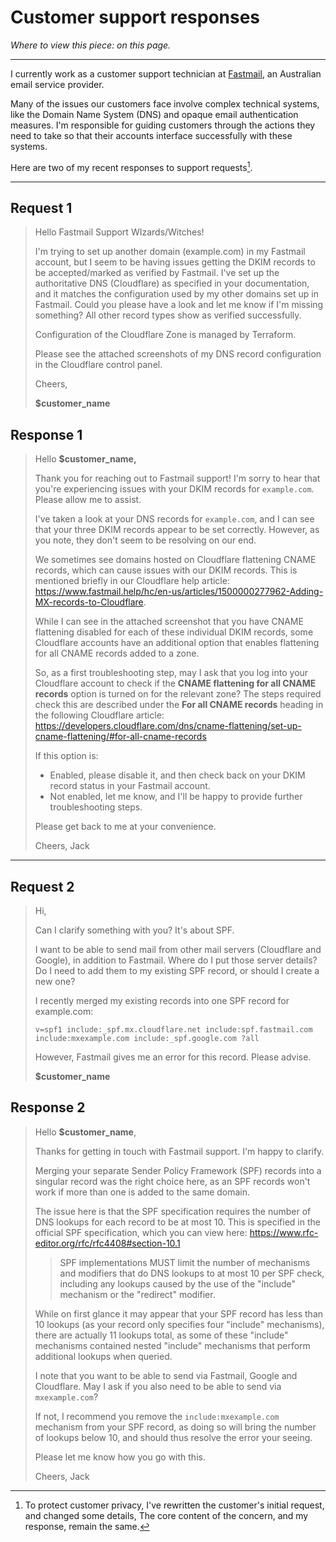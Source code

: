 # Customer support responses

*Where to view this piece: on this page.*

---

I currently work as a customer support technician at [Fastmail](https://www.fastmail.com/), an Australian email service provider. 

Many of the issues our customers face involve complex technical systems, like the Domain Name System (DNS) and opaque email authentication measures. I'm responsible for guiding customers through the actions they need to take so that their accounts interface successfully with these systems.

Here are two of my recent responses to support requests[^1].

----

## Request 1

> Hello Fastmail Support WIzards/Witches!
>
> I'm trying to set up another domain (example.com) in my Fastmail account, but I seem to be having issues getting the DKIM records to be accepted/marked as verified by Fastmail. I've set up the authoritative DNS (Cloudflare) as specified in your documentation, and it matches the configuration used by my other domains set up in Fastmail. Could you please have a look and let me know if I'm missing something? All other record types show as verified successfully.
>
> Configuration of the Cloudflare Zone is managed by Terraform.
>
> Please see the attached screenshots of my DNS record configuration in the Cloudflare control panel.
>
> Cheers,
>
> **$customer_name**

## Response 1

>  Hello **$customer_name,**
>
>  Thank you for reaching out to Fastmail support! I'm sorry to hear that you're experiencing issues with your DKIM records for `example.com`. Please allow me to assist.
>
>  I've taken a look at your DNS records for `example.com`, and I can see that your three DKIM records appear to be set correctly. However, as you note, they don't seem to be resolving on our end. 
>
>  We sometimes see domains hosted on Cloudflare flattening CNAME records, which can cause issues with our DKIM records. This is mentioned briefly in our Cloudflare help article: https://www.fastmail.help/hc/en-us/articles/1500000277962-Adding-MX-records-to-Cloudflare.
>
>  While I can see in the attached screenshot that you have CNAME flattening disabled for each of these individual DKIM records, some Cloudflare accounts have an additional option that enables flattening for all CNAME records added to a zone.
>
>  So, as a first troubleshooting step, may I ask that you log into your Cloudflare account to check if the **CNAME flattening for all CNAME records** option is turned on for the relevant zone? The steps required check this are described under the **For all CNAME records** heading in the following Cloudflare article: https://developers.cloudflare.com/dns/cname-flattening/set-up-cname-flattening/#for-all-cname-records
>
>  If this option is:
>
>  - Enabled, please disable it, and then check back on your DKIM record status in your Fastmail account.
>  - Not enabled, let me know, and I'll be happy to provide further troubleshooting steps.
>
>  Please get back to me at your convenience.
>
>
>  Cheers,
>  Jack



---

## Request 2

> Hi,
>
> Can I clarify something with you? It's about SPF.
>
> I want to be able to send mail from other mail servers (Cloudflare and Google), in addition to Fastmail. Where do I put those server details? Do I need to add them to my existing SPF record, or should I create a new one?
>
> I recently merged my existing records into one SPF record for example.com:
> ```
> v=spf1 include:_spf.mx.cloudflare.net include:spf.fastmail.com include:mxexample.com include:_spf.google.com ?all
> ```
>
> However, Fastmail gives me an error for this record. Please advise.
>
> **$customer_name**

## Response 2

> Hello **$customer_name**,
>
> Thanks for getting in touch with Fastmail support. I'm happy to clarify.
>
> Merging your separate Sender Policy Framework (SPF) records into a singular record was the right choice here, as an SPF records won't work if more than one is added to the same domain.
>
> The issue here is that the SPF specification requires the number of DNS lookups for each record to be at most 10. This is specified in the official SPF specification, which you can view here: https://www.rfc-editor.org/rfc/rfc4408#section-10.1
>
> > SPF implementations MUST limit the number of mechanisms and modifiers that do DNS lookups to at most 10 per SPF check, including any lookups caused by the use of the "include" mechanism or the "redirect" modifier.
>
> While on first glance it may appear that your SPF record has less than 10 lookups (as your record only specifies four "include" mechanisms), there are actually 11 lookups total, as some of these "include" mechanisms contained nested "include" mechanisms that perform additional lookups when queried.
>
> I note that you want to be able to send via Fastmail, Google and Cloudflare. May I ask if you also need to be able to send via `mxexample.com`? 
>
> If not, I recommend you remove the `include:mxexample.com` mechanism from your SPF record, as doing so will bring the number of lookups below 10,  and should thus resolve the error your seeing.
>
> Please let me know how you go with this.
>
> Cheers,
> Jack

[^1]: To protect customer privacy, I've rewritten the customer's initial request, and changed some details, The core content of the concern, and my response, remain the same.